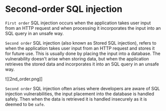 # Second-order SQL injection

`First order` SQL injection occurs when the application takes user input from an HTTP request and when processing it incorporates the input into an SQL query in an unsafe way.

`Second order` SQL injection (also known as Stored SQL injection),  refers to when the application takes user input from an HTTP request and stores it for future use. This is usually done by placing the input into a database. The vulnerability doesn't arise when storing data, but when the application retrieves the stored data and incorporates it into an SQL query in an unsafe way.

![[2nd_order.png]]

`Second order` SQL injection often arises where developers are aware of SQL injection vulnerabilities, the input placement into the database is handled safely. Then when the data is retrieved it is handled insecurely as it is deemed to be `safe`.
